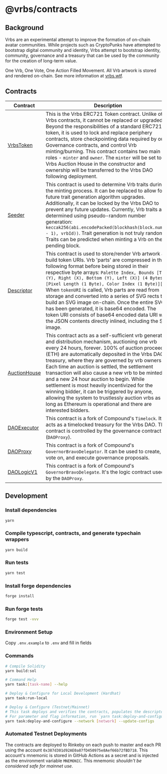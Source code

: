 # @vrbs/contracts

## Background

Vrbs are an experimental attempt to improve the formation of on-chain avatar communities. While projects such as CryptoPunks have attempted to bootstrap digital community and identity, Vrbs attempt to bootstrap identity, community, governance and a treasury that can be used by the community for the creation of long-term value.

One Vrb, One Vote, One Action Filled Movement. All Vrb artwork is stored and rendered on-chain. See more information at [vrbs.wtf](https://vrbs.wtf/).

## Contracts

| Contract                                                          | Description                                                                                                                                                                                                                                                                                                                                                                                                                                                                                                                                                                                                                                | Address                                                                                                               |
| ----------------------------------------------------------------- | ------------------------------------------------------------------------------------------------------------------------------------------------------------------------------------------------------------------------------------------------------------------------------------------------------------------------------------------------------------------------------------------------------------------------------------------------------------------------------------------------------------------------------------------------------------------------------------------------------------------------------------------ | --------------------------------------------------------------------------------------------------------------------- |
| [VrbsToken](./contracts/VrbsToken.sol)                        | This is the Vrbs ERC721 Token contract. Unlike other Vrbs contracts, it cannot be replaced or upgraded. Beyond the responsibilities of a standard ERC721 token, it is used to lock and replace periphery contracts, store checkpointing data required by our Governance contracts, and control Vrb minting/burning. This contract contains two main roles - `minter` and `owner`. The `minter` will be set to the Vrbs Auction House in the constructor and ownership will be transferred to the Vrbs DAO following deployment.                                                                                                  | [0x9C8fF314C9Bc7F6e59A9d9225Fb22946427eDC03](https://etherscan.io/address/0x9C8fF314C9Bc7F6e59A9d9225Fb22946427eDC03) |
| [Seeder](./contracts/Seeder.sol)                      | This contract is used to determine Vrb traits during the minting process. It can be replaced to allow for future trait generation algorithm upgrades. Additionally, it can be locked by the Vrbs DAO to prevent any future updates. Currently, Vrb traits are determined using pseudo-random number generation: `keccak256(abi.encodePacked(blockhash(block.number - 1), vrbId))`. Trait generation is not truly random. Traits can be predicted when minting a Vrb on the pending block.                                                                                                                                        | [0xCC8a0FB5ab3C7132c1b2A0109142Fb112c4Ce515](https://etherscan.io/address/0xCC8a0FB5ab3C7132c1b2A0109142Fb112c4Ce515) |
| [Descriptor](./contracts/Descriptor.sol)              | This contract is used to store/render Vrb artwork and build token URIs. Vrb 'parts' are compressed in the following format before being stored in their respective byte arrays: `Palette Index, Bounds [Top (Y), Right (X), Bottom (Y), Left (X)] (4 Bytes), [Pixel Length (1 Byte), Color Index (1 Byte)][]`. When `tokenURI` is called, Vrb parts are read from storage and converted into a series of SVG rects to build an SVG image on-chain. Once the entire SVG has been generated, it is base64 encoded. The token URI consists of base64 encoded data URI with the JSON contents directly inlined, including the SVG image. | [0x0Cfdb3Ba1694c2bb2CFACB0339ad7b1Ae5932B63](https://etherscan.io/address/0x0Cfdb3Ba1694c2bb2CFACB0339ad7b1Ae5932B63) |
| [AuctionHouse](./contracts/AuctionHouse.sol)          | This contract acts as a self-sufficient vrb generation and distribution mechanism, auctioning one vrb every 24 hours, forever. 100% of auction proceeds (ETH) are automatically deposited in the Vrbs DAO treasury, where they are governed by vrb owners. Each time an auction is settled, the settlement transaction will also cause a new vrb to be minted and a new 24 hour auction to begin. While settlement is most heavily incentivized for the winning bidder, it can be triggered by anyone, allowing the system to trustlessly auction vrbs as long as Ethereum is operational and there are interested bidders.    | [0xF15a943787014461d94da08aD4040f79Cd7c124e](https://etherscan.io/address/0xF15a943787014461d94da08aD4040f79Cd7c124e) |
| [DAOExecutor](./contracts/governance/DAOExecutor.sol) | This contract is a fork of Compound's `Timelock`. It acts as a timelocked treasury for the Vrbs DAO. This contract is controlled by the governance contract (`DAOProxy`).                                                                                                                                                                                                                                                                                                                                                                                                                                                          | [0x0BC3807Ec262cB779b38D65b38158acC3bfedE10](https://etherscan.io/address/0x0BC3807Ec262cB779b38D65b38158acC3bfedE10) |
| [DAOProxy](./contracts/governance/DAOProxy.sol)       | This contract is a fork of Compound's `GovernorBravoDelegator`. It can be used to create, vote on, and execute governance proposals.                                                                                                                                                                                                                                                                                                                                                                                                                                                                                                       | [0x6f3E6272A167e8AcCb32072d08E0957F9c79223d](https://etherscan.io/address/0x6f3E6272A167e8AcCb32072d08E0957F9c79223d) |
| [DAOLogicV1](./contracts/governance/DAOLogicV1.sol)   | This contract is a fork of Compound's `GovernorBravoDelegate`. It's the logic contract used by the `DAOProxy`.                                                                                                                                                                                                                                                                                                                                                                                                                                                                                                                       | [0xa43aFE317985726E4e194eb061Af77fbCb43F944](https://etherscan.io/address/0xa43aFE317985726E4e194eb061Af77fbCb43F944) |

## Development

### Install dependencies

```sh
yarn
```

### Compile typescript, contracts, and generate typechain wrappers

```sh
yarn build
```

### Run tests

```sh
yarn test
```

### Install forge dependencies

```sh
forge install
```

### Run forge tests

```sh
forge test -vvv
```

### Environment Setup

Copy `.env.example` to `.env` and fill in fields

### Commands

```sh
# Compile Solidity
yarn build:sol

# Command Help
yarn task:[task-name] --help

# Deploy & Configure for Local Development (Hardhat)
yarn task:run-local

# Deploy & Configure (Testnet/Mainnet)
# This task deploys and verifies the contracts, populates the descriptor, and transfers contract ownership.
# For parameter and flag information, run `yarn task:deploy-and-configure --help`.
yarn task:deploy-and-configure --network [network] --update-configs
```

### Automated Testnet Deployments

The contracts are deployed to Rinkeby on each push to master and each PR using the account `0x387d301d92AE0a87fD450975e8Aef66b72fBD718`. This account's mnemonic is stored in GitHub Actions as a secret and is injected as the environment variable `MNEMONIC`. This mnemonic _shouldn't be considered safe for mainnet use_.
